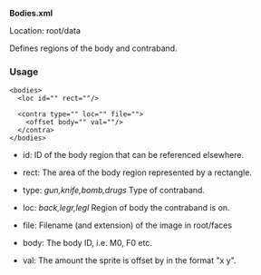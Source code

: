 **Bodies.xml**

Location: root/data

Defines regions of the body and contraband.

### Usage

```
<bodies>
  <loc id="" rect=""/>
  
  <contra type="" loc="" file="">
    <offset body="" val=""/>
  </contra>
</bodies>
```

* id: ID of the body region that can be referenced elsewhere.
* rect: The area of the body region represented by a rectangle.

* type: _gun,knife,bomb,drugs_ Type of contraband.
* loc: _back,legr,legl_ Region of body the contraband is on.
* file: Filename (and extension) of the image in root/faces
* body: The body ID, i.e. M0, F0 etc.
* val: The amount the sprite is offset by in the format "x y".
